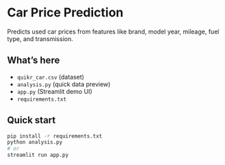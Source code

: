 # Car Price Prediction

Predicts used car prices from features like brand, model year, mileage, fuel type, and transmission.

## What’s here
- `quikr_car.csv` (dataset)
- `analysis.py` (quick data preview)
- `app.py` (Streamlit demo UI)
- `requirements.txt`

## Quick start
```bash
pip install -r requirements.txt
python analysis.py
# or
streamlit run app.py

